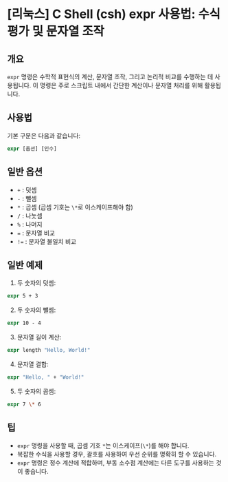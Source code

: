 # [리눅스] C Shell (csh) expr 사용법: 수식 평가 및 문자열 조작

## 개요
`expr` 명령은 수학적 표현식의 계산, 문자열 조작, 그리고 논리적 비교를 수행하는 데 사용됩니다. 이 명령은 주로 스크립트 내에서 간단한 계산이나 문자열 처리를 위해 활용됩니다.

## 사용법
기본 구문은 다음과 같습니다:

```csh
expr [옵션] [인수]
```

## 일반 옵션
- `+` : 덧셈
- `-` : 뺄셈
- `*` : 곱셈 (곱셈 기호는 `\*`로 이스케이프해야 함)
- `/` : 나눗셈
- `%` : 나머지
- `=` : 문자열 비교
- `!=` : 문자열 불일치 비교

## 일반 예제
1. 두 숫자의 덧셈:

```csh
expr 5 + 3
```

2. 두 숫자의 뺄셈:

```csh
expr 10 - 4
```

3. 문자열 길이 계산:

```csh
expr length "Hello, World!"
```

4. 문자열 결합:

```csh
expr "Hello, " + "World!"
```

5. 두 숫자의 곱셈:

```csh
expr 7 \* 6
```

## 팁
- `expr` 명령을 사용할 때, 곱셈 기호 `*`는 이스케이프(`\*`)를 해야 합니다.
- 복잡한 수식을 사용할 경우, 괄호를 사용하여 우선 순위를 명확히 할 수 있습니다.
- `expr` 명령은 정수 계산에 적합하며, 부동 소수점 계산에는 다른 도구를 사용하는 것이 좋습니다.